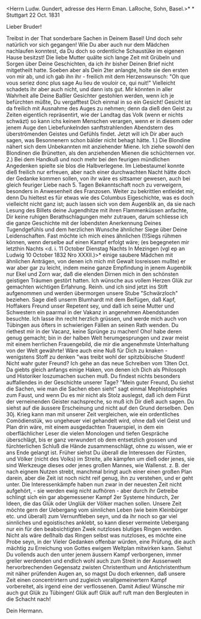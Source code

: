 <Herrn Ludw. Gundert, adresse des Herrn Eman. LaRoche, Sohn, Basel.>* 
<XVI>* Stuttgart 22 Oct. 1831

Lieber Bruder!

Treibst in der That sonderbare Sachen in Deinem Basel! Und doch sehr natürlich vor sich gegangen! Wie Du aber auch nur dem Mädchen nachlaufen konntest, da Du doch so ordentliche Schaustüke im eigenen Hause besitzst! Die liebe Mutter quälte sich lange Zeit mit Grübeln und Sorgen über Deine Geschichten, da ich ihr bisher Deinen Brief nicht mitgetheilt hatte. Soeben aber als Dein 2ter anlangte, holte sie den ersten von mir ab, und ich gab ihn ihr - freilich mit dem Herzenswunsch: "Oh que vous seriez donc plus sage Au lieu de vouloir ce, qui nuit!" Vielleicht schadets ihr aber auch nicht, und dann ists gut. Mir könnten in aller Wahrheit alle Deine Baßler Gesichter gestohlen werden, wenn ich je befürchten müßte, Du vergafftest Dich einmal in so ein Gesicht! Gesicht ist da freilich mit Ausnahme des Auges zu nehmen; denn da dieß den Geist zu Zeiten eigentlich repräsentirt, wie der Landtag das Volk (wenn er nichts schwäzt) so kann ichs keinem Menschen verargen, wenn er in diesem oder jenem Auge den Liebefunkelnden sanftstrahlenden Abendstern des überströmenden Geistes und Gefühls findet. Jetzt will ich Dir aber auch sagen, was Besonnenern schon bälder nicht behagt hätte. 1.) Die Blondine nähert sich dem Unbekannten mit anziehender Miene. Ich ziehe sowohl den Blondinen die Brünetten, als den anziehenden Mienen die schüchternen vor. 2.) Bei dem Handkuß und noch mehr bei den feurigen mündlichen Angedenken spielte sie blos die Halbverlegene. Im Liebestaumel konnte dieß freilich nur erfreuen, aber nach einer durchwachten Nacht hätte doch der Gedanke kommen sollen, von ihr wäre es sittsamer gewesen, auch bei gleich feuriger Liebe nach 5. Tagen Bekanntschaft noch zu verweigern, besonders in Anwesenheit des Franzosen. Weiter zu bekrittlen entleidet mir, denn Du hieltest es für etwas wie des Columbus Eigeschichte, was es doch vielleicht nicht ganz ist; auch lassen sich von dem Augenblik an, da sie nach Lesung des Billets deine Jugendhitze mit ihren Flammenküssen anfachte, Dir keine ruhigen Berathschlagungen mehr zutrauen, darum schliesse ich die ganze Geschichte mit der lobendsten Anerkennung Deines Tugendgefühls und dem herzlichen Wunsche ähnlicher Siege über Deine Leidenschaften. Fast möchte ich mich eines ähnlichen (!)Siegs rühmen können, wenn derselbe auf einen Kampf erfolgt wäre; (es begegneten mir letzthin Nachts <d. i. 11 October Dienstag Nachts In Mezingen (vgl ep an Ludwig 10 October 1832 Nro XXXII.)>* einige saubere Mädchen mit ähnlichen Anträgen, von denen ich mich mit Gewalt losreissen mußte) er war aber gar zu leicht, indem meine ganze Empfindung in jenem Augenblik nur Ekel und Zorn war, daß die elenden Dirnen mich in den schönsten geistigen Träumen gestört hatten. Ich wünsche aus vollem Herzen Glük zur gemachten wichtigen Erfahrung. 
Reinh. und ich sind jetzt ins Stift aufgenommen und werden übermorgen unsere Stube "Schwärzloch" beziehen. Sage dieß unserm Blumhardt mit dem Beifügen, daß Kapf, Hoffakers Freund unser Repetent sey, und daß ich seine Mutter und Schwestern ein paarmal in der Vakanz in angenehmen Abendstunden besuchte. Ich lasse ihn recht herzlich grüssen, und werde mich auch von Tübingen aus öfters in schwierigen Fällen an seinen Rath wenden. 
Du riethest mir in der Vacanz, keine Sprünge zu machen! Oho! habe deren genug gemacht; bin in der halben Welt herumgesprungen und zwar meist mit einem herrlichen Frauengebild, die mir die angenehmste Unterhaltung von der Welt gewährte! Wäre auch eine Nuß für Dich zu knaken - wenigstens Stoff zu denken "was treibt wohl der spitzbübische Student! Nicht wahr guter Freund? 
Ich gehe an das neue Schreiben vom 13ten Oct. Da giebts gleich anfangs einige Haken, von denen ich Dich als Philosoph und Historiker loszumachen suchen muß. Du findest nichts besonders auffallendes in der Geschichte unserer Tage? "Mein guter Freund, Du siehst die Sachen, wie man die Sachen eben sieht" sagt einmal Mephistopheles zum Faust, und wenn Du es mir nicht als Stolz auslegst, daß ich dem Fürst der verneinenden Geister nachspreche, so muß ich Dir dieß auch sagen. Du siehst auf die äussere Erscheinung und nicht auf den Grund derselben. Den 30j. Krieg kann man mit unserer Zeit vergleichen, wie ein ordentliches Comödienstük, wo ungeheuer viel gehandelt wird, ohne daß viel Geist und Plan drin wäre, mit einem ausgedachten Trauerspiel, in dem ein oberflächlicher Leser die vielen Monologen und tiefen Gespräche überschlägt, bis er ganz verwundert ob dem entsetzlich grossen und fürchterlichen Schluß die Hände zusammenschlägt, ohne zu wissen, wie er ans Ende gelangt ist. Früher siehst Du überall die Interessen der Fürsten, und Völker (nicht des Volks) im Streite, alle kämpfen um dieß oder jenes, sie sind Werkzeuge dieses oder jenes großen Mannes, wie Wallenst. z. B. der nach eignem Nutzen strebt, manchmal bringt auch einer einen großen Plan darein, aber die Zeit ist noch nicht reif genug, ihn zu verstehen, und er geht unter. Die Interessenkämpfe haben nun zwar in der neuesten Zeit nicht aufgehört, - sie werden ewig nicht aufhören - aber durch ihr Getreibe schlingt sich ein gar abgemessener Kampf 2er Systeme hindurch, 2er Ideen, die das Glük oder Unglük der Völker machen sollen. Unsere Zeit möchte gern der Uebergang vom sinnlichen Leben (wie beim Kleinbürger etc. und überall) zum Vernunftleben seyn, und da ihr noch so gar viel sinnliches und egoistisches anklebt, so kann dieser vermeinte Uebergang nur ein für den beabsichtigten Zwek nutzloses blutiges Ringen werden. Nicht als wäre deßhalb das Ringen selbst was nutzloses, es möchte eine Probe seyn, in der Vieler Gedanken offenbar würden, eine Prüfung, die auch mächtig zu Erreichung von Gottes ewigem Weltplan mitwirken kann. Siehst Du vollends auch den unter jenem äussern Kampf verborgenen, immer greller werdenden und endlich wohl auch zum Streit in der Aussenwelt hervorbrechenden Gegensatz zwisten Christenthum und Antichristenthum mit näher prüfenden Augen an, so magst Du doch erkennen, daß unsere Zeit einen concentrirtern und zugleich verallgemeinertern Kampf vorbereitet, als irgend eine der verflossenen. 
Damit Adieu! Wünsche mir auch gut Glük zu Tübingen! Glük auf! Glük auf! ruft man den Bergleuten in die Schacht nach!

 Dein Hermann.
